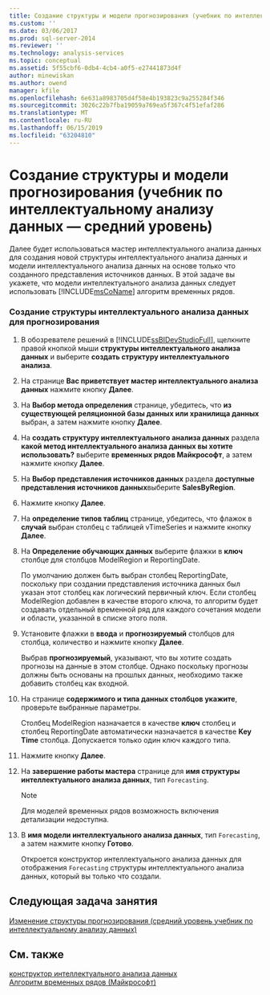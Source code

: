 ```yaml
---
title: Создание структуры и модели прогнозирования (учебник по интеллектуальному анализу интеллектуальному анализу данных) | Документация Майкрософт
ms.custom: ''
ms.date: 03/06/2017
ms.prod: sql-server-2014
ms.reviewer: ''
ms.technology: analysis-services
ms.topic: conceptual
ms.assetid: 5f55cbf6-0db4-4cb4-a0f5-e27441873d4f
author: minewiskan
ms.author: owend
manager: kfile
ms.openlocfilehash: 6e631a8983705d4f58e4b193823c9a255284f346
ms.sourcegitcommit: 3026c22b7fba19059a769ea5f367c4f51efaf286
ms.translationtype: MT
ms.contentlocale: ru-RU
ms.lasthandoff: 06/15/2019
ms.locfileid: "63204810"
---
```

# <a name="creating-a-forecasting-structure-and-model-intermediate-data-mining-tutorial"></a>Создание структуры и модели прогнозирования (учебник по интеллектуальному анализу данных — средний уровень)
  Далее будет использоваться мастер интеллектуального анализа данных для создания новой структуры интеллектуального анализа данных и модели интеллектуального анализа данных на основе только что созданного представления источников данных. В этой задаче вы укажете, что модели интеллектуального анализа данных следует использовать [!INCLUDE[msCoName](../includes/msconame-md.md)] алгоритм временных рядов.  
  
### <a name="to-create-a-forecasting-mining-structure"></a>Создание структуры интеллектуального анализа данных для прогнозирования  
  
1.  В обозревателе решений в [!INCLUDE[ssBIDevStudioFull](../includes/ssbidevstudiofull-md.md)], щелкните правой кнопкой мыши **структуры интеллектуального анализа данных** и выберите **создать структуру интеллектуального анализа**.  
  
2.  На странице **Вас приветствует мастер интеллектуального анализа данных** нажмите кнопку **Далее**.  
  
3.  На **Выбор метода определения** странице, убедитесь, что **из существующей реляционной базы данных или хранилища данных** выбран, а затем нажмите кнопку **Далее**.  
  
4.  На **создать структуру интеллектуального анализа данных** раздела **какой метод интеллектуального анализа данных вы хотите использовать?** выберите **временных рядов Майкрософт**, а затем нажмите кнопку  **Далее**.  
  
5.  На **Выбор представления источников данных** раздела **доступные представления источников данных**выберите **SalesByRegion**.  
  
6.  Нажмите кнопку **Далее**.  
  
7.  На **определение типов таблиц** странице, убедитесь, что флажок в **случай** выбран столбец с таблицей vTimeSeries и нажмите кнопку **Далее**.  
  
8.  На **Определение обучающих данных** выберите флажки в **ключ** столбце для столбцов ModelRegion и ReportingDate.  
  
     По умолчанию должен быть выбран столбец ReportingDate, поскольку при создании представления источника данных был указан этот столбец как логический первичный ключ. Если столбец ModelRegion добавлен в качестве второго ключа, то алгоритм будет создавать отдельный временной ряд для каждого сочетания модели и области, указанной в списке этого поля.  
  
9. Установите флажки в **ввода** и **прогнозируемый** столбцов для столбца, количество и нажмите кнопку **Далее**.  
  
     Выбрав **прогнозируемый**, указывают, что вы хотите создать прогнозы на данные в этом столбце. Однако поскольку прогнозы должны быть основаны на прошлых данных, необходимо также добавить столбец как входной.  
  
10. На странице **содержимого и типа данных столбцов укажите**, проверьте выбранные параметры.  
  
     Столбец ModelRegion назначается в качестве **ключ** столбец и столбец ReportingDate автоматически назначается в качестве **Key Time** столбца. Допускается только один ключ каждого типа.  
  
11. Нажмите кнопку **Далее**.  
  
12. На **завершение работы мастера** странице для **имя структуры интеллектуального анализа данных**, тип `Forecasting`.  
  
    > [!NOTE]  
    >  Для моделей временных рядов возможность включения детализации недоступна.  
  
13. В **имя модели интеллектуального анализа данных**, тип `Forecasting`, а затем нажмите кнопку **Готово**.  
  
     Откроется конструктор интеллектуального анализа данных для отображения `Forecasting` структуры интеллектуального анализа данных, который вы только что создали.  
  
## <a name="next-task-in-lesson"></a>Следующая задача занятия  
 [Изменение структуры прогнозирования &#40;средний уровень учебник по интеллектуальному анализу данных&#41;](../../2014/tutorials/modifying-the-forecasting-structure-intermediate-data-mining-tutorial.md)  
  
## <a name="see-also"></a>См. также  
 [конструктор интеллектуального анализа данных](../../2014/analysis-services/data-mining/data-mining-designer.md)   
 [Алгоритм временных рядов (Майкрософт)](../../2014/analysis-services/data-mining/microsoft-time-series-algorithm.md)  
  
  

